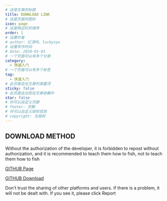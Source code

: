 ```yaml
---
# 这是文章的标题
title: DOWNLOAD LINK
# 这是页面的图标
icon: page
# 这是侧边栏的顺序
order: 1
# 设置作者
# author: 忆清鸣、luckyzyx
# 设置写作时间
# date: 2020-01-01
# 一个页面可以有多个分类
category:
  - 快速入门
# 一个页面可以有多个标签
tag:
  - 快速入门
# 此页面会在文章列表置顶
sticky: false
# 此页面会出现在文章收藏中
star: false
# 你可以自定义页脚
# footer: 页脚
# 你可以自定义版权信息
# copyright: 无版权
---
```


## DOWNLOAD METHOD

Without the authorization of the developer, it is forbidden to repost without authorization, and it
is recommended to teach them how to fish, not to teach them how to fish

[GITHUB Page](https://github.com/Xposed-Modules-Repo/com.luckyzyx.luckytool/releases/tag/9661-4.4.2)

[GITHUB Download](https://github.com/Xposed-Modules-Repo/com.luckyzyx.luckytool/releases/download/9661-4.4.2/LuckyTool_v4.4.2.9661.apk)

Don't trust the sharing of other platforms and users. If there is a problem, it will not be dealt
with. If you see it, please click Report